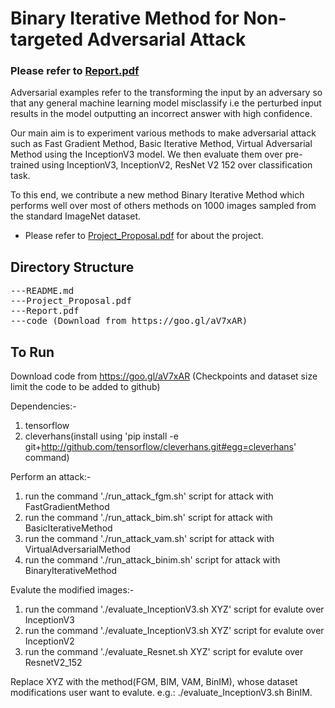 # Binary Iterative Method for Non-targeted Adversarial Attack

### Please refer to [Report.pdf](Report.pdf)

Adversarial examples refer to the transforming the input by an adversary so that any general machine learning model
misclassify i.e the perturbed input results in the model outputting an incorrect answer with high confidence.

Our main aim is to experiment various methods to make adversarial attack such as Fast Gradient Method, Basic
Iterative Method, Virtual Adversarial Method using the InceptionV3 model.
We then evaluate them over pre-trained using InceptionV3, InceptionV2, ResNet V2 152 over classification
task.

To this end, we contribute a new method Binary Iterative Method which performs well over most of others methods on 1000 images sampled from the standard ImageNet dataset.

* Please refer to [Project_Proposal.pdf](Project_Proposal.pdf) for about the project.

Directory Structure
-------------------
<pre>
---README.md
---Project_Proposal.pdf
---Report.pdf
---code (Download from https://goo.gl/aV7xAR)
</pre>


To Run
------

Download code from https://goo.gl/aV7xAR (Checkpoints and dataset size limit the code to be added to github)


Dependencies:-
1. tensorflow
2. cleverhans(install using 'pip install -e git+http://github.com/tensorflow/cleverhans.git#egg=cleverhans' command)

Perform an attack:-
1. run the command './run_attack_fgm.sh' script for attack with FastGradientMethod
2. run the command './run_attack_bim.sh' script for attack with BasicIterativeMethod
3. run the command './run_attack_vam.sh' script for attack with VirtualAdversarialMethod
4. run the command './run_attack_binim.sh' script for attack with BinaryIterativeMethod

Evalute the modified images:-
1. run the command './evaluate_InceptionV3.sh XYZ' script for evalute over InceptionV3 
2. run the command './evaluate_InceptionV3.sh XYZ' script for evalute over InceptionV2
3. run the command './evaluate_Resnet.sh XYZ' script for evalute over ResnetV2_152 

Replace XYZ with the method(FGM, BIM, VAM, BinIM), whose dataset modifications user want to evalute.
e.g.: ./evaluate_InceptionV3.sh BinIM.
